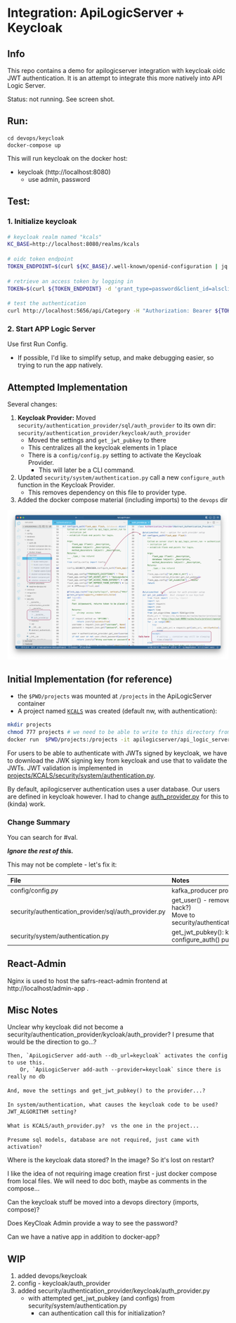 # Integration: ApiLogicServer + Keycloak

## Info

This repo contains a demo for apilogicserver integration with keycloak oidc JWT authentication.  It is an attempt to integrate this more natively into API Logic Server.

Status: not running.  See screen shot.

## Run:
```
cd devops/keycloak
docker-compose up
```

This will run keycloak on the docker host:
- keycloak (http://localhost:8080) 
    - use admin, password

## Test:

### 1. Initialize keycloak 

```bash
# keycloak realm named "kcals"
KC_BASE=http://localhost:8080/realms/kcals

# oidc token endpoint
TOKEN_ENDPOINT=$(curl ${KC_BASE}/.well-known/openid-configuration | jq -r .token_endpoint)

# retrieve an access token by logging in 
TOKEN=$(curl ${TOKEN_ENDPOINT} -d 'grant_type=password&client_id=alsclient' -d 'username=demo' -d 'password=demo' | jq -r .access_token)

# test the authentication
curl http://localhost:5656/api/Category -H "Authorization: Bearer ${TOKEN}" | jq .

```

### 2. Start APP Logic Server

Use first Run Config.

* If possible, I'd like to simplify setup, and make debugging easier, so trying to run the app natively.

## Attempted Implementation

Several changes:

1. **Keycloak Provider:** Moved `security/authentication_provider/sql/auth_provider` to its own dir: `security/authentication_provider/keycloak/auth_provider`
    * Moved the settings and `get_jwt_pubkey` to there
    * This centralizes all the keycloak elements in 1 place
    * There is a `config/config.py` setting to activate the Keycloak Provider.
        * This will later be a CLI command.
2. Updated `security/system/authentication.py` call a new `configure_auth` function in the Keycloak Provider.
    * This removes dependency on this file to provider type.
3. Added the docker compose material (including imports) to the `devops` dir


![Attempt](images/integrate-keycloak.png)


## Initial Implementation (for reference)

- the `$PWD/projects` was mounted at `/projects` in the ApiLogicServer container
- A project named [`KCALS`](projects/KCALS) was created (default nw, with authentication):

```bash
mkdir projects
chmod 777 projects # we need to be able to write to this directory from the container
docker run  $PWD/projects:/projects -it apilogicserver/api_logic_server bash -c "ApiLogicServer create --project_name=/projects/KCALS --db_url= ; ApiLogicServer add-auth --project_name=/projects/KCALS"
```

For users to be able to authenticate with JWTs signed by keycloak, we have to download the JWK signing key from keycloak and use that to validate the JWTs. 
JWT validation is implemented in [projects/KCALS/security/system/authentication.py](projects/KCALS/security/system/authentication.py). 

By default, apilogicserver authentication uses a user database. Our users are defined in keycloak however. I had to change [auth_provider.py](auth_provider.py) for this to (kinda) work.

### Change Summary

You can search for #val.

***Ignore the rest of this.***

This may not be complete - let's fix it:

| File | Notes   |
:-------|:-----------|
| config/config.py | kafka_producer property - code cleanup?? |
| security/authentication_provider/sql/auth_provider.py | get_user() - remove try, use 1st user if none (as a temp hack?)<br>Move to security/authentication_provider/kycloak/auth_provider?  |
| security/system/authentication.py | get_jwt_pubkey(): keycloak integration<br>configure_auth() pub key & algorithm settings |


## React-Admin

Nginx is used to host the safrs-react-admin frontend at http://localhost/admin-app .

## Misc Notes

Unclear why keycloak did not become a security/authentication_provider/kycloak/auth_provider?  I presume that would be the direction to go...?

    Then, `ApiLogicServer add-auth --db_url=keycloak` activates the config to use this.
        Or, `ApiLogicServer add-auth --provider=keycloak` since there is really no db

    And, move the settings and get_jwt_pubkey() to the provider...?

    In system/authentication, what causes the keycloak code to be used?  JWT_ALGORITHM setting?

    What is KCALS/auth_provider.py?  vs the one in the project...

    Presume sql models, database are not required, just came with activation?

Where is the keycloak data stored?  In the image?  So it's lost on restart?

I like the idea of not requiring image creation first - just docker compose from local files.  We will need to doc both, maybe as comments in the compose...

Can the keycloak stuff be moved into a devops directory (imports, compose)?

Does KeyCloak Admin provide a way to see the password?

Can we have a native app in addition to docker-app?


## WIP

1. added devops/keycloak
2. config - keycloak/auth_provider
3. added security/authentication_provider/keycloak/auth_provider.py
    * with attempted get_jwt_pubkey (and configs) from security/system/authentication.py
        * can authentication call this for initialization?
